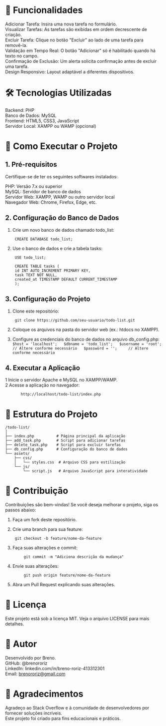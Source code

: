 # 🌟 Funcionalidades
Adicionar Tarefa: Insira uma nova tarefa no formulário.  
Visualizar Tarefas: As tarefas são exibidas em ordem decrescente de criação.  
Excluir Tarefa: Clique no botão "Excluir" ao lado de uma tarefa para removê-la.  
Validação em Tempo Real: O botão "Adicionar" só é habilitado quando há texto no campo.  
Confirmação de Exclusão: Um alerta solicita confirmação antes de excluir uma tarefa.  
Design Responsivo: Layout adaptável a diferentes dispositivos.

# 🛠️ Tecnologias Utilizadas
Backend: PHP  
Banco de Dados: MySQL  
Frontend: HTML5, CSS3, JavaScript  
Servidor Local: XAMPP ou WAMP (opcional)  

# 🚀 Como Executar o Projeto
## 1. Pré-requisitos
Certifique-se de ter os seguintes softwares instalados:

PHP: Versão 7.x ou superior  
MySQL: Servidor de banco de dados  
Servidor Web: XAMPP, WAMP ou outro servidor local  
Navegador Web: Chrome, Firefox, Edge, etc.

## 2. Configuração do Banco de Dados
1. Crie um novo banco de dados chamado todo_list:  
    
        CREATE DATABASE todo_list;

2. Use o banco de dados e crie a tabela tasks:  
        
        USE todo_list;  

        CREATE TABLE tasks (  
        id INT AUTO_INCREMENT PRIMARY KEY,  
        task TEXT NOT NULL,  
        created_at TIMESTAMP DEFAULT CURRENT_TIMESTAMP  
        ); 
         

## 3. Configuração do Projeto
1. Clone este repositório:  
    
        git clone https://github.com/seu-usuario/todo-list.git


2. Coloque os arquivos na pasta do servidor web (ex.: htdocs no XAMPP).  
3. Configure as credenciais do banco de dados no arquivo db_config.php:  
         ```
        $host = 'localhost';  
        $dbname = 'todo_list';  
        $username = 'root'; // Altere conforme necessário  
        $password = '';     // Altere conforme necessário  
        ```

## 4. Executar a Aplicação
1 Inicie o servidor Apache e MySQL no XAMPP/WAMP.  
2 Acesse a aplicação no navegador:  
   
           http://localhost/todo-list/index.php


# 📂 Estrutura do Projeto
```
/todo-list/
│
├── index.php          # Página principal da aplicação
├── add_task.php       # Script para adicionar tarefas
├── delete_task.php    # Script para excluir tarefas
├── db_config.php      # Configuração do banco de dados
└── assets/
    ├── css/
    │   └── styles.css  # Arquivo CSS para estilização
    └── js/
        └── script.js   # Arquivo JavaScript para interatividade
```

# 🤝 Contribuição
Contribuições são bem-vindas! Se você deseja melhorar o projeto, siga os passos abaixo:

1. Faça um fork deste repositório.  
2. Crie uma branch para sua feature:  
            
        git checkout -b feature/nome-da-feature

3. Faça suas alterações e commit:  
            
            git commit -m "Adiciona descrição da mudança"

4. Envie suas alterações:  
            
            git push origin feature/nome-da-feature  

5. Abra um Pull Request explicando suas alterações.  

# 📜 Licença
Este projeto está sob a licença MIT. Veja o arquivo LICENSE para mais detalhes.

# 👤 Autor
Desenvolvido por Breno.  
    GitHub: @brenororiz  
    LinkedIn: linkedin.com/in/breno-roriz-413312301  
    Email: brenororiz@gmail.com  

# 🙏 Agradecimentos
Agradeço ao Stack Overflow e à comunidade de desenvolvedores por fornecer soluções incríveis.  
Este projeto foi criado para fins educacionais e práticos.